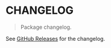 # CHANGELOG

> Package changelog.

See [GitHub Releases](https://github.com/stdlib-js/math-base-special-kernel-betainc/releases) for the changelog.